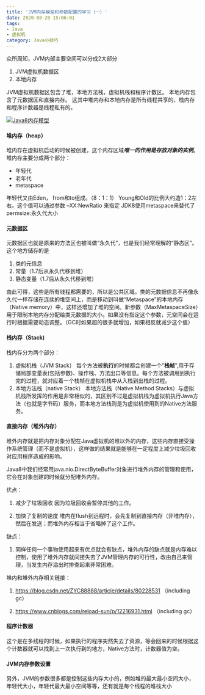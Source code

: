 ```yaml
---
title: 'JVM内存模型和参数配置的学习（一）'
date: 2020-08-20 15:06:01
tags: 
- Java
- 虚拟机
category: Java小技巧
---
```


众所周知，JVM内部主要空间可以分成2大部分
1. JVM虚拟机数据区
1. 本地内存

JVM虚拟机数据区包含了堆，本地方法栈，虚拟机栈和程序计数区。
本地内存包含了元数据区和直接内存。
这其中堆内存和本地内存是所有线程共享的，栈内存和程序计数器是线程私有的。

[![Java8内存模型](https://img2018.cnblogs.com/blog/1743446/201907/1743446-20190731144659459-260296720.png "Java8内存模型")](https://img2018.cnblogs.com/blog/1743446/201907/1743446-20190731144659459-260296720.png "Java8内存模型")

#### 堆内存（heap）
堆内存在虚拟机启动的时候被创建，这个内存区域***唯一的作用是存放对象的实例***。堆内存主要分成两个部分：
- 年轻代
- 老年代
- metaspace

年轻代又由Eden， from和to组成。（8：1：1）
Young和Old的比例大约造1：2左右。这个值可以通过参数 –XX:NewRatio 来指定
 JDK8使用metaspace来替代了permsize:永久代大小

#### 元数据区

元数据区也就是原来的方法区也被叫做“永久代”，也是我们经常理解的“静态区”。这个地方储存的是
1. 类的元信息
1. 常量（1.7后从永久代移到堆）
1. 静态变量（1.7后从永久代移到堆）

由此可得，这些是所有线程都需要的，所以是公共区域。类的元数据信息不再像永久代一样存储在连续的堆空间上，而是移动到叫做“Metaspace”的本地内存（Native memory）中，这样还增加了堆的空间。新参数（MaxMetaspaceSize）用于限制本地内存分配给类元数据的大小。如果没有指定这个参数，元空间会在运行时根据需要动态调整。（GC时如果超的很多就增加，如果相反就减少这个值）

#### 栈内存（Stack)

栈内存分为两个部分：
1. 虚拟机栈（JVM Stack）
	每个方法被**执行**的时候都会创建一个"**栈帧**",用于存储局部变量表(包括参数)、操作栈、方法出口等信息。每个方法被调用到执行完的过程，就对应着一个栈帧在虚拟机栈中从入栈到出栈的过程。
1. 本地方法栈（native Stack）
	本地方法栈（Native Method Stacks）与虚拟机栈所发挥的作用是非常相似的，其区别不过是虚拟机栈为虚拟机执行Java方法（也就是字节码）服务，而本地方法栈则是为虚拟机使用到的Native方法服务。
	
#### 直接内存（堆外内存）
堆外内存就是把内存对象分配在Java虚拟机的堆以外的内存，这些内存直接受操作系统管理（而不是虚拟机），这样做的结果就是能够在一定程度上减少垃圾回收对应用程序造成的影响。

Java8中我们经常用java.nio.DirectByteBuffer对象进行堆外内存的管理和使用，它会在对象创建的时候就分配堆外内存。

优点：
1. 减少了垃圾回收
因为垃圾回收会暂停其他的工作。

1. 加快了复制的速度
堆内在flush到远程时，会先复制到直接内存（非堆内存），然后在发送；而堆外内存相当于省略掉了这个工作。

缺点：
1. 同样任何一个事物使用起来有优点就会有缺点，堆外内存的缺点就是内存难以控制，使用了堆外内存就间接失去了JVM管理内存的可行性，改由自己来管理，当发生内存溢出时排查起来非常困难。

堆内和堆外内存相关链接：
1. https://blog.csdn.net/ZYC88888/article/details/80228531
（including gc）

1. https://www.cnblogs.com/reload-sun/p/12216931.html
（including gc）


#### 程序计数器
这个是在多线程的时候，如果执行的程序突然失去了资源，等会回来的时候根据这个计数器就可以找到上一次执行到的地方，Native方法时，计数器值为空。



#### JVM内存参数设置
另外，JVM的参数很多都是控制这些内存大小的，例如堆的最大最小空间大小，年轻代大小，年轻代最大最小空间等等，还有就是每个线程的堆栈大小